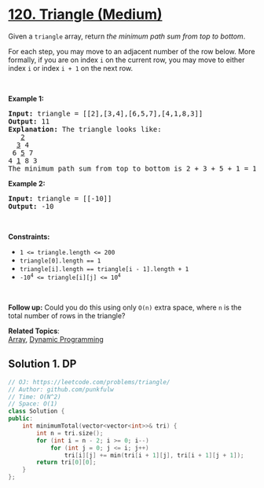 # [120. Triangle (Medium)](https://leetcode.com/problems/triangle/)

<p>Given a <code>triangle</code> array, return <em>the minimum path sum from top to bottom</em>.</p>

<p>For each step, you may move to an adjacent number of the row below. More formally, if you are on index <code>i</code> on the current row, you may move to either index <code>i</code> or index <code>i + 1</code> on the next row.</p>

<p>&nbsp;</p>
<p><strong>Example 1:</strong></p>

<pre><strong>Input:</strong> triangle = [[2],[3,4],[6,5,7],[4,1,8,3]]
<strong>Output:</strong> 11
<strong>Explanation:</strong> The triangle looks like:
   <u>2</u>
  <u>3</u> 4
 6 <u>5</u> 7
4 <u>1</u> 8 3
The minimum path sum from top to bottom is 2 + 3 + 5 + 1 = 11 (underlined above).
</pre>

<p><strong>Example 2:</strong></p>

<pre><strong>Input:</strong> triangle = [[-10]]
<strong>Output:</strong> -10
</pre>

<p>&nbsp;</p>
<p><strong>Constraints:</strong></p>

<ul>
	<li><code>1 &lt;= triangle.length &lt;= 200</code></li>
	<li><code>triangle[0].length == 1</code></li>
	<li><code>triangle[i].length == triangle[i - 1].length + 1</code></li>
	<li><code>-10<sup>4</sup> &lt;= triangle[i][j] &lt;= 10<sup>4</sup></code></li>
</ul>

<p>&nbsp;</p>
<strong>Follow up:</strong> Could you&nbsp;do this using only <code>O(n)</code> extra space, where <code>n</code> is the total number of rows in the triangle?

**Related Topics**:  
[Array](https://leetcode.com/tag/array/), [Dynamic Programming](https://leetcode.com/tag/dynamic-programming/)

## Solution 1. DP

```cpp
// OJ: https://leetcode.com/problems/triangle/
// Author: github.com/punkfulw
// Time: O(N^2)
// Space: O(1)
class Solution {
public:
    int minimumTotal(vector<vector<int>>& tri) {
        int n = tri.size();
        for (int i = n - 2; i >= 0; i--)
            for (int j = 0; j <= i; j++)
                tri[i][j] += min(tri[i + 1][j], tri[i + 1][j + 1]);
        return tri[0][0];
    }
};
```
